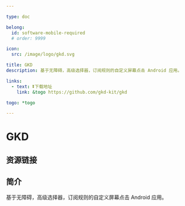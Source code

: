 ```yaml
---

type: doc

belong:
  id: software-mobile-required
  # order: 9999

icon:
  src: /image/logo/gkd.svg

title: GKD
description: 基于无障碍，高级选择器，订阅规则的自定义屏幕点击 Android 应用。

links:
  - text: ⏬下载地址
    link: &togo https://github.com/gkd-kit/gkd

togo: *togo

---
```


<ShowLogo />

# GKD

<ShowBreadcrumb />

## 资源链接

<ShowLinks />

## 简介

基于无障碍，高级选择器，订阅规则的自定义屏幕点击 Android 应用。
